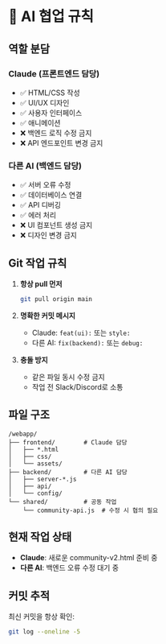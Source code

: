 # 🤝 AI 협업 규칙

## 역할 분담

### Claude (프론트엔드 담당)
- ✅ HTML/CSS 작성
- ✅ UI/UX 디자인
- ✅ 사용자 인터페이스
- ✅ 애니메이션
- ❌ 백엔드 로직 수정 금지
- ❌ API 엔드포인트 변경 금지

### 다른 AI (백엔드 담당)
- ✅ 서버 오류 수정
- ✅ 데이터베이스 연결
- ✅ API 디버깅
- ✅ 에러 처리
- ❌ UI 컴포넌트 생성 금지
- ❌ 디자인 변경 금지

## Git 작업 규칙

1. **항상 pull 먼저**
   ```bash
   git pull origin main
   ```

2. **명확한 커밋 메시지**
   - Claude: `feat(ui):` 또는 `style:`
   - 다른 AI: `fix(backend):` 또는 `debug:`

3. **충돌 방지**
   - 같은 파일 동시 수정 금지
   - 작업 전 Slack/Discord로 소통

## 파일 구조

```
/webapp/
├── frontend/        # Claude 담당
│   ├── *.html
│   ├── css/
│   └── assets/
├── backend/         # 다른 AI 담당
│   ├── server-*.js
│   ├── api/
│   └── config/
└── shared/          # 공동 작업
    └── community-api.js  # 수정 시 협의 필요
```

## 현재 작업 상태

- **Claude**: 새로운 community-v2.html 준비 중
- **다른 AI**: 백엔드 오류 수정 대기 중

## 커밋 추적

최신 커밋을 항상 확인:
```bash
git log --oneline -5
```